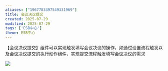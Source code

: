 ```yaml
---
aliases: ["1967783397549331969"]
title: 会议决议提交
created: 2025-07-29
modified: 2025-07-29
tags: ['ESB中心']
theme: ESB中心
---
```


【会议决议提交】组件可以实现触发填写会议决议的操作，如通过设置流程触发以及会议决议提交的执行动作组件，实现提交流程触发填写会议决议的需求

![](https://myhelpdoc.oss-cn-heyuan.aliyuncs.com/mdimages/78089cd3841af72d20187910cb0d4612.jpg)